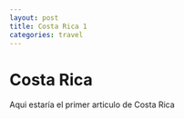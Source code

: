 ```yaml
---
layout: post
title: Costa Rica 1
categories: travel
---
```


<h1> Costa Rica </h1>
<p> Aqui estaría el primer articulo de Costa Rica </p>